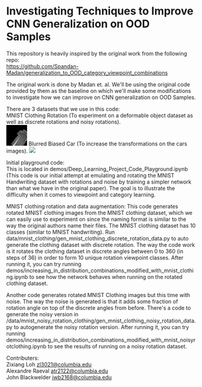 # Investigating Techniques to Improve CNN Generalization on OOD Samples 

This repository is heavily inspired by the original work from the following repo:  
https://github.com/Spandan-Madan/generalization_to_OOD_category_viewpoint_combinations  
  
The original work is done by Madan et. al. We'll be using the original code provided by them as the baseline on which we'll make some modifications to investigate how we can improve on CNN generalization on OOD Samples.  

There are 3 datasets that we use in this code:  
MNIST Clothing Rotation (To experiment on a deformable object dataset as well as discrete rotations and noisy rotations).  
<img src="docs/images/mnist_clothing_samples.gif" width="55">
Blurred Biased Car (To increase the transformations on the cars images).
<img src="docs/images/biased_cars_blurred_samples.gif" width="100">

Initial playground code:  
This is located in demos/Deep_Learning_Project_Code_Playground.ipynb  
(This code is our initial attempt at emulating and rotating the MNIST Handwriting dataset with rotations and noise by training a simpler network than what we have in the original paper). The goal is to illustrate the difficulty when it comes to viewpoint and category learning.  

MNIST clothing rotation and data augmentation:
This code generates rotated MNIST clothing images from the MNIST clothing dataset, which we can easily use to experiment on since the naming format is similar to the way the original authors name their files. The MNIST clothing dataset has 10 classes (similar to MNIST handwriting). Run data/mnist_clothing/gen_mnist_clothing_discrete_rotation_data.py to auto generate the clothing dataset with discrete rotation. The way the code work is it rotates the clothing dataset in discrete angles between 0 to 360 (in steps of 36) in order to form 10 unique rotation viewpoint classes. After running it, you can try running demos/increasing_in_distribution_combinations_modified_with_mnist_clothing.ipynb to see how the network behaves when running on the rotated clothing dataset.   
  
Another code generates rotated MNIST Clothing images but this time with noise. The way the noise is generated is that it adds some fraction of rotation angle on top of the discrete angles from before. There's a code to generate the noisy version in /data/mnist_noisy_rotation_clothing/gen_mnist_clothing_noisy_rotation_data.py to autogenerate the noisy rotation version. After running it, you can try running demos/increasing_in_distribution_combinations_modified_with_mnist_noisyrotclothing.ipynb to see the results of running on a noisy rotation dataset.  
  
Contributers:  
Zixiang Loh zl3021@columbia.edu  
Alexandre Raeval atr2122@columbia.edu  
John Blackwelder jwb2168@columbia.edu  
